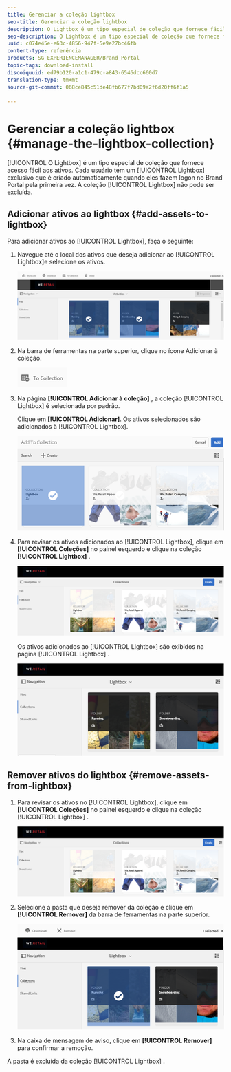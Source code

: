 ```yaml
---
title: Gerenciar a coleção lightbox
seo-title: Gerenciar a coleção lightbox
description: O Lightbox é um tipo especial de coleção que fornece fácil acesso aos ativos. Cada usuário tem uma lightbox exclusiva que é criada automaticamente quando faz logon no Brand Portal pela primeira vez. A coleção Lightbox não pode ser excluída.
seo-description: O Lightbox é um tipo especial de coleção que fornece fácil acesso aos ativos. Cada usuário tem uma lightbox exclusiva que é criada automaticamente quando faz logon no Brand Portal pela primeira vez. A coleção Lightbox não pode ser excluída.
uuid: c074e45e-e63c-4856-947f-5e9e27bc46fb
content-type: referência
products: SG_EXPERIENCEMANAGER/Brand_Portal
topic-tags: download-install
discoiquuid: ed79b120-a1c1-479c-a843-6546dcc660d7
translation-type: tm+mt
source-git-commit: 068ce845c51de48fb677f7bd09a2f6d20ff6f1a5

---
```



# Gerenciar a coleção lightbox {#manage-the-lightbox-collection}

[!UICONTROL O Lightbox] é um tipo especial de coleção que fornece acesso fácil aos ativos. Cada usuário tem um [!UICONTROL Lightbox] exclusivo que é criado automaticamente quando eles fazem logon no Brand Portal pela primeira vez. A coleção [!UICONTROL Lightbox] não pode ser excluída.

## Adicionar ativos ao lightbox {#add-assets-to-lightbox}

Para adicionar ativos ao [!UICONTROL Lightbox], faça o seguinte:

1. Navegue até o local dos ativos que deseja adicionar ao [!UICONTROL Lightbox]e selecione os ativos.

   ![](assets/link_sharing_assetselection.png)

2. Na barra de ferramentas na parte superior, clique no ícone Adicionar à coleção.

   ![](assets/add_to_collection.png)

3. Na página **[!UICONTROL Adicionar à coleção]** , a coleção [!UICONTROL Lightbox] é selecionada por padrão.

   Clique em **[!UICONTROL Adicionar]**. Os ativos selecionados são adicionados à [!UICONTROL Lightbox].

   ![](assets/add_to_collectionlightbox.png)

4. Para revisar os ativos adicionados ao [!UICONTROL Lightbox], clique em **[!UICONTROL Coleções]** no painel esquerdo e clique na coleção **[!UICONTROL Lightbox]** .

   ![](assets/collections_lightbox.png)

   Os ativos adicionados ao [!UICONTROL Lightbox] são exibidos na página [!UICONTROL Lightbox] .

   ![](assets/added_to_collectionlightbox.png)

## Remover ativos do lightbox {#remove-assets-from-lightbox}

1. Para revisar os ativos no [!UICONTROL Lightbox], clique em **[!UICONTROL Coleções]** no painel esquerdo e clique na coleção [!UICONTROL Lightbox] .

   ![](assets/collections_lightbox-1.png)

2. Selecione a pasta que deseja remover da coleção e clique em **[!UICONTROL Remover]** da barra de ferramentas na parte superior.

   ![](assets/collections_lightboxdelete.png)

3. Na caixa de mensagem de aviso, clique em **[!UICONTROL Remover]** para confirmar a remoção.

A pasta é excluída da coleção [!UICONTROL Lightbox] .
